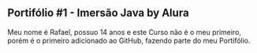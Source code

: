 ## Portifólio #1 - Imersão Java by Alura

Meu nome é Rafael, possuo 14 anos e este Curso não é o meu primeiro, porém é o primeiro adicionado ao GitHub, fazendo parte do meu Portifólio.